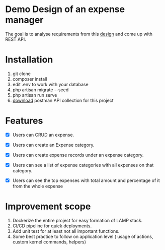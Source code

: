 # Demo Design of an expense manager
The goal is to analyse requirements from this [design](https://www.figma.com/file/foEQ8dkElWPxJ2uD1pwJC5/Development-Task?node-id=179:3) and come up with REST API.

# Installation
 1. git clone
 2. composer install
 3. edit .env to work with your database
 4. php artisan migrate --seed
 5. php artisan run serve
 6. [download](https://drive.google.com/drive/folders/12vJrDe0pENh9mL5BqG0Y6V_g5BRtENYo?usp=sharing) postman API collection for this project
 

# Features

 - [x] Users can CRUD an expense.
 - [x] Users can create an Expense category. 
 - [x] Users can create expense records under an expense category. 
 - [x] Users can see a list of expense categories with all expenses on that category.
 - [x] Users can see the top expenses with total amount and percentage of it from the whole expense

  
# Improvement scope

 1. Dockerize the entire project for easy formation of LAMP stack.
 2. CI/CD pipeline for quick deployments.
 3. Add unit test for at least not all important functions.
 4. Some best practice to follow on application level ( usage of actions, custom kernel commands, helpers)

